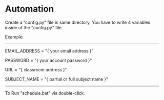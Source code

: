 # Automation

Create a "config.py" file in same directory.
You have to write 4 variables inside of the "config.py" file.

Example:

---

EMAIL_ADDRESS = "{ your email address }"

PASSWORD = "{ your account password }"

URL = "{ classroom address }"

SUBJECT_NAME = "{ partial or full subject name }"

---

To Run "schedule.bat" via double-click.
